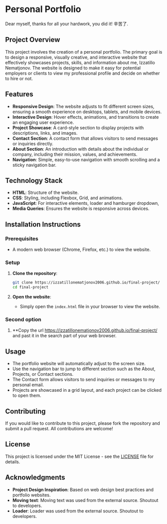 # Personal Portfolio
Dear myself, thanks for all your hardwork, you did it! 辛苦了.

## Project Overview

This project involves the creation of a personal portfolio. The primary goal is to design a responsive, visually creative, and interactive website that effectively showcases projects, skills, and information about me, Izzatillo Nematjonov. The website is designed to make it easy for potential employers or clients to view my professional profile and decide on whether to hire or not.

## Features

- **Responsive Design**: The website adjusts to fit different screen sizes, ensuring a smooth experience on desktops, tablets, and mobile devices.
- **Interactive Design**: Hover effects, animations, and transitions to create an engaging user experience.
- **Project Showcase**: A card-style section to display projects with descriptions, links, and images.
- **Contact Section**: A contact form that allows visitors to send messages or inquiries directly.
- **About Section**: An introduction with details about the individual or company, including their mission, values, and achievements.
- **Navigation**: Simple, easy-to-use navigation with smooth scrolling and a sticky navigation bar.

## Technology Stack

- **HTML**: Structure of the website.
- **CSS**: Styling, including Flexbox, Grid, and animations.
- **JavaScript**: For interactive elements, loader and hamburger dropdown, 
- **Media Queries**: Ensures the website is responsive across devices.

## Installation Instructions

### Prerequisites

- A modern web browser (Chrome, Firefox, etc.) to view the website.

### Setup

1. **Clone the repository**:
    ```bash
    git clone https://izzatillonematjonov2006.github.io/final-project/
    cd final-project
    ```

2. **Open the website**:
   - Simply open the `index.html` file in your browser to view the website.

### Second option

1. **Copy the url https://izzatillonematjonov2006.github.io/final-project/ and past it in the search part of your web browser.

## Usage

- The portfolio website will automatically adjust to the screen size.
- Use the navigation bar to jump to different section such as the About, Projects, or Contact sections.
- The Contact form allows visitors to send inquiries or messages to my personal email.
- Projects are showcased in a grid layout, and each project can be clicked to open them.

## Contributing

If you would like to contribute to this project, please fork the repository and submit a pull request. All contributions are welcome!

## License

This project is licensed under the MIT License - see the [LICENSE](LICENSE) file for details.

## Acknowledgments

- **Project Design Inspiration**: Based on web design best practices and portfolio websites.
- **Moving text**: Moving text was used from the external source. Shoutout to developers.
- **Loader**: Loader was used from the external source. Shoutout to developers.
